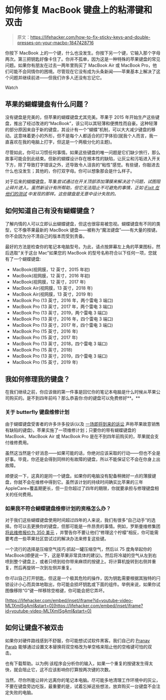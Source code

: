 # 如何修复 MacBook 键盘上的粘滞键和双击

> 原文：<https://lifehacker.com/how-to-fix-sticky-keys-and-double-presses-on-your-macbo-1847428716>

你按下 MacBook 上的一个键，什么也没发生。你按下另一个键，它输入那个字母两次。第三把钥匙好像卡住了。你并不孤单，因为这是一种特殊的苹果键盘的常见问题。如果你有朋友在过去一两年里购买了 MacBook Air 或 MacBook Pro，他们可能不会同情你的困境。尽管现在它没有成为头条新闻——苹果基本上解决了这个问题并继续前进——但我们许多人还没有忘记它。

Watch

## 苹果的蝴蝶键盘有什么问题？

没有键盘是完美的，但苹果的蝴蝶键盘尤其完美。苹果于 2015 年开始生产这些键盘，推出了经过改进的“MacBook”，该公司以其轻薄和便携性而自豪。这种轻薄的部分原因来自于新的键盘，其设计有一个“蝴蝶”机制，可以大大减少键盘的移动。这意味着更小的外形，但不是每个人都适合的打字体验(就我个人而言，我一直喜欢在我的电脑上打字，但这是一个两极分化的主题)。

尽管如此，你可以习惯任何事情。如果这些键盘的唯一问题是它们缺少旅行，那么故事可能会到此结束。但新的蝴蝶设计存在根本性的缺陷，让灰尘和污垢进入开关下方，除了导致打字错误之外，还导致令人沮丧的“粘性”感觉。有些键，你敲进去什么也没发生；其他的，你打双字母。你可以想象那会是什么样子。

对于后来的蝴蝶键盘，苹果*尝试通过在开关顶部添加薄膜来解决这个问题，试图阻止碎片进入。虽然新设计有所帮助，但它无法阻止不可避免的事情，正如 [iFixit 在他们的测试](https://www.ifixit.com/News/10319/butterfly-keyboard-teardown) 中发现的那样。这些键盘是无意中设计失败的。*

## 如何知道自己有没有蝴蝶键盘？

了解内情的人可以立即认出蝴蝶键盘，但这也很容易被忽视。蝴蝶键盘有不同的类型，它不像苹果最新的 MacBook 键盘——被称为“魔法键盘”——有大量的按键。你不会因为分不清自己的版本而受到责备。

最好的方法是检查你的笔记本电脑型号。为此，请点按屏幕左上角的苹果图标，然后选取“关于这台 Mac”如果您的 MacBook 的型号名称符合以下任何一项，您就有了一个蝴蝶键盘:

*   MacBook(视网膜，12 英寸，2015 年初)
*   MacBook(视网膜，12 英寸，2016 年初)
*   MacBook(视网膜，12 英寸，2017 年)
*   MacBook Air(视网膜，13 英寸，2018 年)
*   MacBook Air(视网膜，13 英寸，2019 年)
*   MacBook Pro (13 英寸，2016 年，两个雷电 3 端口)
*   MacBook Pro (13 英寸，2017 年，两个雷电 3 端口)
*   MacBook Pro (13 英寸，2019，两个雷电 3 端口)
*   MacBook Pro (13 英寸，2016 年，四个雷电 3 端口)
*   MacBook Pro (13 英寸，2017 年，四个雷电 3 端口)
*   MacBook Pro (15 英寸，2016 年)
*   MacBook Pro (15 英寸，2017 年)
*   MacBook Pro (13 英寸，2018，四个雷电 3 端口)
*   MacBook Pro (15 英寸，2018)
*   MacBook Pro (13 英寸，2019，四个雷电 3 端口)
*   MacBook Pro (15 英寸，2019 年)

## 我如何修理我的键盘？

在我们继续之前，你应该做的第一件事是回忆你的笔记本电脑是什么时候从苹果公司购买的。是不到四年前吗？那么恭喜你:你的键盘可以免费修好**。**

### 关于 butterfly 键盘维修计划

由于蝴蝶键盘受害者的许多许多投诉(以及 [一场即将到来的诉讼](https://lifehacker.com/how-to-get-in-on-the-lawsuit-against-apples-terrible-ma-1846560840) 声称苹果故意销售有缺陷的键盘)，苹果实施了一项维修计划；只要你的带有蝴蝶键盘的 MacBook、MacBook Air 或 MacBook Pro 是在不到四年前购买的，苹果就会支付维修费用。

虽然这当然是个好消息——如果可能的话，你绝对应该采取的行动——但也不全是好事。毕竟，你还是会得到同样的有故障的键盘，所以不能保证它不会在你身上出故障。

顺便说一下，这真的是同一个键盘。如果你的电脑没有配备稍微好一点的薄膜键盘，你就不会在维修中得到它。虽然该计划的持续时间确实比苹果的三年 AppleCare+覆盖期更长，但一旦你超过了四年的期限，你就要承担与修理键盘相关的任何费用。

### 如果我不符合蝴蝶键盘维修计划的资格怎么办？

对于我们这些蝴蝶键盘使用时间超过四年的人来说，我们有很多“自己动手”的选择。你可以去更换你的键盘，但那可能是一件昂贵的事情。例如，罗斯曼维修集团 [将此维修报价为 350 美元](https://www.rossmanngroup.com/keyboard-2/) ，并警告你不要让他们“修理这个柠檬”相反，你可能需要考虑一些苹果社区尝试过的解决办法来修复这些键。

一个流行的选择是压缩空气技巧:抓起一罐压缩空气，然后以 75 度角举起你的 MacBook(顺便说一下，这是苹果非常具体的建议)。然后将冷凝的空气从左到右喷到整个键盘上，或者只喷到给你带来麻烦的按键上。将计算机旋转到右侧并重复，然后再旋转一次到左侧并重复。

你*可以*自己打开钥匙，但这是一个极其危险的操作，因为钥匙需要根据其独特的闩锁设计小心而具体地取出，你可能会损坏钥匙或下面的组件。举例来说，如果你试图像移除“G”键一样移除空格键，你可能会把它弄坏。

 [https://lifehacker.com/embed/inset/iframe?id=youtube-video-ML1XmISgAmI&start=0](https://lifehacker.com/embed/inset/iframe?id=youtube-video-ML1XmISgAmI&start=0) 

## 如何让键盘不被双击

如果你对硬件路线感到不舒服，你可能想试试软件黑客。我们自己的 [Pranay Parab](https://lifehacker.com/author/prawnay) 能够通过设置文本替换将双空格改为单空格来阻止他的空格键可怕的双击。

也有下载帮助。以为例:该程序会分析你的输入，如果一个重复的按键发生得太快，就会阻止它，这不应该影响你打算按两次键的次数。

当然，尽你所能让碎片远离你的笔记本电脑。尽可能多地清理工作环境中的灰尘，不要在键盘旁边吃饭，最重要的是，试着忘掉这些想法，放弃购买一台键盘不会注定失败的电脑。